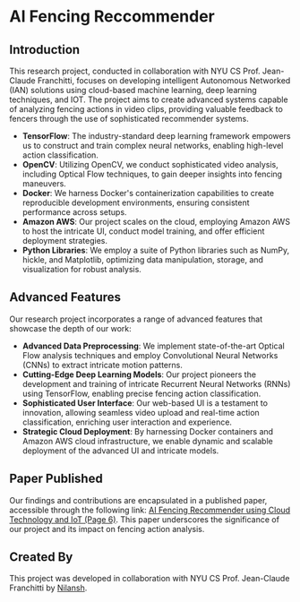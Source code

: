 # AI Fencing Reccommender

## Introduction
This research project, conducted in collaboration with NYU CS Prof. Jean-Claude Franchitti, focuses on developing intelligent Autonomous Networked (IAN) solutions using cloud-based machine learning, deep learning techniques, and IOT. The project aims to create advanced systems capable of analyzing fencing actions in video clips, providing valuable feedback to fencers through the use of sophisticated recommender systems.

- **TensorFlow**: The industry-standard deep learning framework empowers us to construct and train complex neural networks, enabling high-level action classification.
- **OpenCV**: Utilizing OpenCV, we conduct sophisticated video analysis, including Optical Flow techniques, to gain deeper insights into fencing maneuvers.
- **Docker**: We harness Docker's containerization capabilities to create reproducible development environments, ensuring consistent performance across setups.
- **Amazon AWS**: Our project scales on the cloud, employing Amazon AWS to host the intricate UI, conduct model training, and offer efficient deployment strategies.
- **Python Libraries**: We employ a suite of Python libraries such as NumPy, hickle, and Matplotlib, optimizing data manipulation, storage, and visualization for robust analysis.

## Advanced Features
Our research project incorporates a range of advanced features that showcase the depth of our work:

- **Advanced Data Preprocessing**: We implement state-of-the-art Optical Flow analysis techniques and employ Convolutional Neural Networks (CNNs) to extract intricate motion patterns.
- **Cutting-Edge Deep Learning Models**: Our project pioneers the development and training of intricate Recurrent Neural Networks (RNNs) using TensorFlow, enabling precise fencing action classification.
- **Sophisticated User Interface**: Our web-based UI is a testament to innovation, allowing seamless video upload and real-time action classification, enriching user interaction and experience.
- **Strategic Cloud Deployment**: By harnessing Docker containers and Amazon AWS cloud infrastructure, we enable dynamic and scalable deployment of the advanced UI and intricate models.

## Paper Published
Our findings and contributions are encapsulated in a published paper, accessible through the following link: [AI Fencing Recommender using Cloud Technology and IoT (Page 6)](https://img1.wsimg.com/blobby/go/9191e826-b8e2-4be4-9c2c-09e8c7fc1375/downloads/Issue%20_3.pdf?ver=1685207117282.). This paper underscores the significance of our project and its impact on fencing action analysis.

## Created By
This project was developed in collaboration with NYU CS Prof. Jean-Claude Franchitti by [Nilansh](https://github.com/ndg24).

